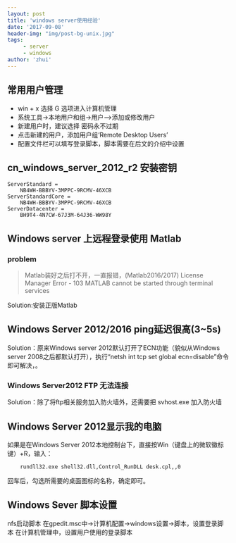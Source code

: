 ```yaml
---
layout: post
title: 'windows server使用经验'
date: '2017-09-08'
header-img: "img/post-bg-unix.jpg"
tags:
     - server
     - windows
author: 'zhui'
---
```


## 常用用户管理

* win + x 选择 G 选项进入计算机管理
* 系统工具->本地用户和组->用户—>添加或修改用户
* 新建用户时，建议选择 密码永不过期
* 点击新建的用户，添加用户组‘Remote Desktop Users’
* 配置文件栏可以填写登录脚本，脚本需要在后文的介绍中设置

## cn_windows_server_2012_r2 安装密钥

	ServerStandard = 
		NB4WH-BBBYV-3MPPC-9RCMV-46XCB
	ServerStandardCore = 
		NB4WH-BBBYV-3MPPC-9RCMV-46XCB
	ServerDatacenter = 
		BH9T4-4N7CW-67J3M-64J36-WW98Y


## Windows server 上远程登录使用 Matlab

### problem

> Matlab装好之后打不开，一直报错，(Matlab2016/2017)
> License Manager Error - 103
> MATLAB cannot be started through terminal services

Solution:安装正版Matlab

## Windows Server 2012/2016 ping延迟很高(3~5s)

Solution：原来Windows server 2012默认打开了ECN功能（貌似从Windows server 2008之后都默认打开），执行“netsh int tcp set global ecn=disable”命令即可解决，。


### Windows Server2012 FTP 无法连接

Solution：除了将ftp相关服务加入防火墙外，还需要把 svhost.exe 加入防火墙

## Windows Server 2012显示我的电脑

如果是在Windows Server 2012本地控制台下，直接按Win（键盘上的微软徽标键）+R，输入：
```
	rundll32.exe shell32.dll,Control_RunDLL desk.cpl,,0
```
回车后，勾选所需要的桌面图标的名称，确定即可。


## Windows Sever 脚本设置

nfs启动脚本
在gpedit.msc中->计算机配置->windows设置->脚本，设置登录脚本
在计算机管理中，设置用户使用的登录脚本


